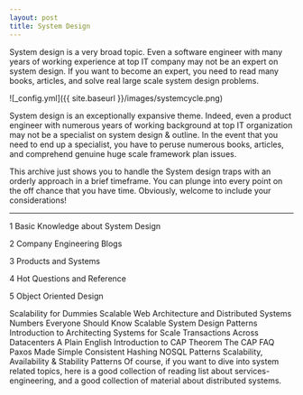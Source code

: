 ```yaml
---
layout: post
title: System Design
---
```


System design is a very broad topic. Even a software engineer with many years of working experience at top IT company may not be an expert on system design. If you want to become an expert, you need to read many books, articles, and solve real large scale system design problems.

![_config.yml]({{ site.baseurl }}/images/systemcycle.png)

<p>System design is an exceptionally expansive theme. Indeed, even a product engineer with numerous years of working background at top IT organization may not be a specialist on system design &  outline. In the event that you need to end up a specialist, you have to peruse numerous books, articles, and comprehend genuine huge scale framework plan issues. </p>
<p></p>
<p>This archive just shows you to handle the System design traps with an orderly approach in a brief timeframe. You can plunge into every point on the off chance that you have time. Obviously, welcome to include your considerations! </p>
<hr/>

<p>1 Basic Knowledge about System Design</p>
<p>2 Company Engineering Blogs</p>
<p>3 Products and Systems</p>
<p>4 Hot Questions and Reference</p>
<p>5 Object Oriented Design</p>

Scalability for Dummies
Scalable Web Architecture and Distributed Systems
Numbers Everyone Should Know
Scalable System Design Patterns
Introduction to Architecting Systems for Scale
Transactions Across Datacenters
A Plain English Introduction to CAP Theorem
The CAP FAQ
Paxos Made Simple
Consistent Hashing
NOSQL Patterns
Scalability, Availability & Stability Patterns
Of course, if you want to dive into system related topics, here is a good collection of reading list about services-engineering, and a good collection of material about distributed systems.

